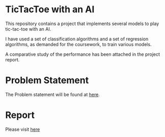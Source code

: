 # TicTacToe with an AI
This repository contains a project that implements several models to play tic-tac-toe with an AI.

I have used a set of classification algorithms and a set of regression algorithms, as demanded for the coursework, to train various models.

A comparative study of the performance has been attached in the project report.

# Problem Statement
The Problem statement will be found at [here](https://github.com/Shantanu48114860/Machine-Learning-TicTac-Toe/blob/master/PartI_classifiersRegressors.pdf).

# Report
Please visit [here](https://github.com/Shantanu48114860/Machine-Learning-TicTac-Toe/blob/master/DL_project1.pdf)
